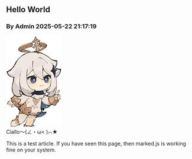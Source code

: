 ## Hello World
### By Admin 2025-05-22 21:17:19
![Paimon](/img/paimon.png)<br>
Ciallo～(∠・ω< )⌒★

This is a test article. If you have seen this page, then marked.js is working fine on your system. 